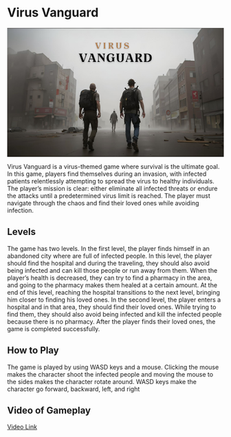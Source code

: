 # Virus Vanguard 
<p align="center">
  <img src="Assets/Materials/Virus Vanguard (1).png" alt="Game Image" height="300" align="center">
</p>
Virus Vanguard is a virus-themed game where survival is the ultimate goal. In this game, players find themselves during an invasion, with infected patients relentlessly attempting to spread the virus to healthy individuals. The player’s mission is clear: either eliminate all infected threats or endure the attacks until a predetermined virus limit is reached. The player must navigate through the chaos and find their loved ones while avoiding infection.

## Levels
The game has two levels. In the first level, the player finds himself in an abandoned city where are full of infected people. In this level, the player should find the hospital and during the traveling, they should also avoid being infected and can kill those people or run away from them. When the player’s health is decreased, they can try to find a pharmacy in the area, and going to the pharmacy makes them healed at a certain amount. At the end of this level, reaching the hospital transitions to the next level, bringing him closer to finding his loved ones.
In the second level, the player enters a hospital and in that area, they should find their loved ones. While trying to find them, they should also avoid being infected and kill the infected people because there is no pharmacy. After the player finds their loved ones, the game is completed successfully.

## How to Play
The game is played by using WASD keys and a mouse. Clicking the mouse makes the character shoot the infected people and moving the mouse to the sides makes the character rotate around.  WASD keys make the character go forward, backward, left, and right

## Video of Gameplay
[Video Link](https://www.youtube.com/watch?v=OR8-sTPZEUU&list=LL&index=10&pp=gAQBiAQB)
